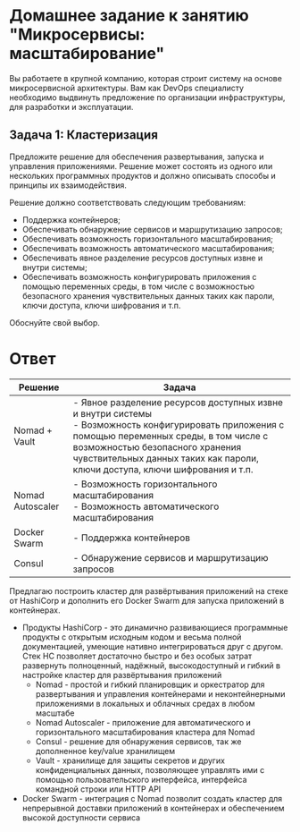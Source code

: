 
# Домашнее задание к занятию "Микросервисы: масштабирование"

Вы работаете в крупной компанию, которая строит систему на основе микросервисной архитектуры.
Вам как DevOps специалисту необходимо выдвинуть предложение по организации инфраструктуры, для разработки и эксплуатации.

## Задача 1: Кластеризация

Предложите решение для обеспечения развертывания, запуска и управления приложениями.
Решение может состоять из одного или нескольких программных продуктов и должно описывать способы и принципы их взаимодействия.

Решение должно соответствовать следующим требованиям:
- Поддержка контейнеров;
- Обеспечивать обнаружение сервисов и маршрутизацию запросов;
- Обеспечивать возможность горизонтального масштабирования;
- Обеспечивать возможность автоматического масштабирования;
- Обеспечивать явное разделение ресурсов доступных извне и внутри системы;
- Обеспечивать возможность конфигурировать приложения с помощью переменных среды, в том числе с возможностью безопасного хранения чувствительных данных таких как пароли, ключи доступа, ключи шифрования и т.п.

Обоснуйте свой выбор.

# Ответ



Решение | Задача
--- | ---
Nomad + Vault | - Явное разделение ресурсов доступных извне и внутри системы <br /> - Возможность конфигурировать приложения с помощью переменных среды, в том числе с возможностью безопасного хранения чувствительных данных таких как пароли, ключи доступа, ключи шифрования и т.п.
Nomad Autoscaler | - Возможность горизонтального масштабирования <br /> - Возможность автоматического масштабирования
Docker Swarm | - Поддержка контейнеров
Consul | - Обнаружение сервисов и маршрутизацию запросов

Предлагаю построить кластер для развёртывания приложений на стеке от HashiCorp и дополнить его Docker Swarm для запуска приложений в контейнерах.
- Продукты HashiCorp - это динамично развивающиеся программные продукты с открытым исходным кодом и весьма полной документацией, умеющие нативно интегрироваться друг с другом.
Стек HC позволяет достаточно быстро и без особых затрат развернуть полноценный, надёжный, высокодоступный и гибкий в настройке кластер для развёртывания приложений
  - Nomad - простой и гибкий планировщик и оркестратор для развертывания и управления контейнерами и неконтейнерными приложениями в локальных и облачных средах в любом масштабе
  - Nomad Autoscaler - приложение для автоматического и горизонтального масштабирования кластера для Nomad
  - Consul - решение для обнаружения сервисов, так же дополненное key/value хранилищем
  - Vault - хранилище для защиты секретов и других конфиденциальных данных, позволяющее управлять ими с помощью пользовательского интерфейса, интерфейса командной строки или HTTP API
- Docker Swarm - интеграция с Nomad позволит создать кластер для непрерывной доставки приложений в контейнерах и обеспечением высокой доступности сервиса
